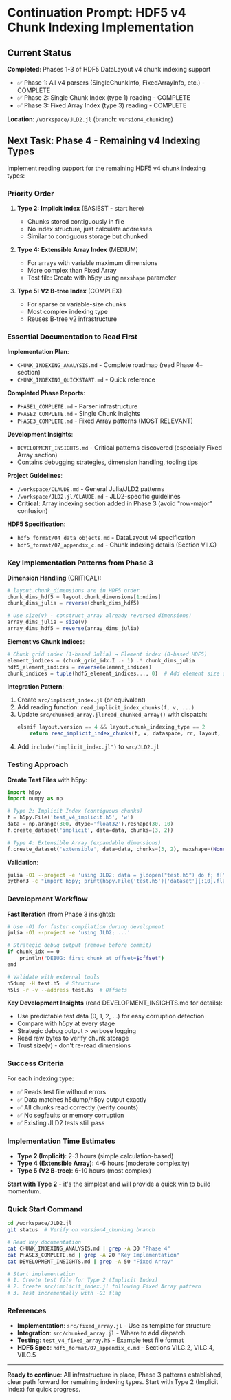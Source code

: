 # Continuation Prompt: HDF5 v4 Chunk Indexing Implementation

## Current Status

**Completed**: Phases 1-3 of HDF5 DataLayout v4 chunk indexing support
- ✅ Phase 1: All v4 parsers (SingleChunkInfo, FixedArrayInfo, etc.) - COMPLETE
- ✅ Phase 2: Single Chunk Index (type 1) reading - COMPLETE
- ✅ Phase 3: Fixed Array Index (type 3) reading - COMPLETE

**Location**: `/workspace/JLD2.jl` (branch: `version4_chunking`)

## Next Task: Phase 4 - Remaining v4 Indexing Types

Implement reading support for the remaining HDF5 v4 chunk indexing types:

### Priority Order

1. **Type 2: Implicit Index** (EASIEST - start here)
   - Chunks stored contiguously in file
   - No index structure, just calculate addresses
   - Similar to contiguous storage but chunked

2. **Type 4: Extensible Array Index** (MEDIUM)
   - For arrays with variable maximum dimensions
   - More complex than Fixed Array
   - Test file: Create with h5py using `maxshape` parameter

3. **Type 5: V2 B-tree Index** (COMPLEX)
   - For sparse or variable-size chunks
   - Most complex indexing type
   - Reuses B-tree v2 infrastructure

### Essential Documentation to Read First

**Implementation Plan**:
- `CHUNK_INDEXING_ANALYSIS.md` - Complete roadmap (read Phase 4+ section)
- `CHUNK_INDEXING_QUICKSTART.md` - Quick reference

**Completed Phase Reports**:
- `PHASE1_COMPLETE.md` - Parser infrastructure
- `PHASE2_COMPLETE.md` - Single Chunk insights
- `PHASE3_COMPLETE.md` - Fixed Array patterns (MOST RELEVANT)

**Development Insights**:
- `DEVELOPMENT_INSIGHTS.md` - Critical patterns discovered (especially Fixed Array section)
- Contains debugging strategies, dimension handling, tooling tips

**Project Guidelines**:
- `/workspace/CLAUDE.md` - General Julia/JLD2 patterns
- `/workspace/JLD2.jl/CLAUDE.md` - JLD2-specific guidelines
- **Critical**: Array indexing section added in Phase 3 (avoid "row-major" confusion)

**HDF5 Specification**:
- `hdf5_format/04_data_objects.md` - DataLayout v4 specification
- `hdf5_format/07_appendix_c.md` - Chunk indexing details (Section VII.C)

### Key Implementation Patterns from Phase 3

**Dimension Handling** (CRITICAL):
```julia
# layout.chunk_dimensions are in HDF5 order
chunk_dims_hdf5 = layout.chunk_dimensions[1:ndims]
chunk_dims_julia = reverse(chunk_dims_hdf5)

# Use size(v) - construct_array already reversed dimensions!
array_dims_julia = size(v)
array_dims_hdf5 = reverse(array_dims_julia)
```

**Element vs Chunk Indices**:
```julia
# Chunk grid index (1-based Julia) → Element index (0-based HDF5)
element_indices = (chunk_grid_idx.I .- 1) .* chunk_dims_julia
hdf5_element_indices = reverse(element_indices)
chunk_indices = tuple(hdf5_element_indices..., 0)  # Add element size dim
```

**Integration Pattern**:
1. Create `src/implicit_index.jl` (or equivalent)
2. Add reading function: `read_implicit_index_chunks(f, v, ...)`
3. Update `src/chunked_array.jl:read_chunked_array()` with dispatch:
   ```julia
   elseif layout.version == 4 && layout.chunk_indexing_type == 2
       return read_implicit_index_chunks(f, v, dataspace, rr, layout, filters, header_offset, ndims)
   ```
4. Add `include("implicit_index.jl")` to `src/JLD2.jl`

### Testing Approach

**Create Test Files** with h5py:
```python
import h5py
import numpy as np

# Type 2: Implicit Index (contiguous chunks)
f = h5py.File('test_v4_implicit.h5', 'w')
data = np.arange(300, dtype='float32').reshape(30, 10)
f.create_dataset('implicit', data=data, chunks=(3, 2))

# Type 4: Extensible Array (expandable dimensions)
f.create_dataset('extensible', data=data, chunks=(3, 2), maxshape=(None, 10))
```

**Validation**:
```bash
julia -O1 --project -e 'using JLD2; data = jldopen("test.h5") do f; f["dataset"]; end; println(size(data), " ", data[1:10])'
python3 -c "import h5py; print(h5py.File('test.h5')['dataset'][:10].flatten())"
```

### Development Workflow

**Fast Iteration** (from Phase 3 insights):
```bash
# Use -O1 for faster compilation during development
julia -O1 --project -e 'using JLD2; ...'

# Strategic debug output (remove before commit)
if chunk_idx == 0
    println("DEBUG: first chunk at offset=$offset")
end

# Validate with external tools
h5dump -H test.h5  # Structure
h5ls -r -v --address test.h5  # Offsets
```

**Key Development Insights** (read DEVELOPMENT_INSIGHTS.md for details):
- Use predictable test data (0, 1, 2, ...) for easy corruption detection
- Compare with h5py at every stage
- Strategic debug output > verbose logging
- Read raw bytes to verify chunk storage
- Trust size(v) - don't re-read dimensions

### Success Criteria

For each indexing type:
- ✅ Reads test file without errors
- ✅ Data matches h5dump/h5py output exactly
- ✅ All chunks read correctly (verify counts)
- ✅ No segfaults or memory corruption
- ✅ Existing JLD2 tests still pass

### Implementation Time Estimates

- **Type 2 (Implicit)**: 2-3 hours (simple calculation-based)
- **Type 4 (Extensible Array)**: 4-6 hours (moderate complexity)
- **Type 5 (V2 B-tree)**: 6-10 hours (most complex)

**Start with Type 2** - it's the simplest and will provide a quick win to build momentum.

### Quick Start Command

```bash
cd /workspace/JLD2.jl
git status  # Verify on version4_chunking branch

# Read key documentation
cat CHUNK_INDEXING_ANALYSIS.md | grep -A 30 "Phase 4"
cat PHASE3_COMPLETE.md | grep -A 20 "Key Implementation"
cat DEVELOPMENT_INSIGHTS.md | grep -A 50 "Fixed Array"

# Start implementation
# 1. Create test file for Type 2 (Implicit Index)
# 2. Create src/implicit_index.jl following Fixed Array pattern
# 3. Test incrementally with -O1 flag
```

### References

- **Implementation**: `src/fixed_array.jl` - Use as template for structure
- **Integration**: `src/chunked_array.jl` - Where to add dispatch
- **Testing**: `test_v4_fixed_array.h5` - Example test file format
- **HDF5 Spec**: `hdf5_format/07_appendix_c.md` - Sections VII.C.2, VII.C.4, VII.C.5

---

**Ready to continue**: All infrastructure in place, Phase 3 patterns established, clear path forward for remaining indexing types. Start with Type 2 (Implicit Index) for quick progress.
